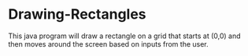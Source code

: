 # Drawing-Rectangles

This java program will draw a rectangle on a grid that starts at (0,0) and then moves around the screen based on inputs from the user.
